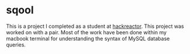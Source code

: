 # sqool
This is a project I completed as a student at [hackreactor](http://hackreactor.com). This project was worked on with a pair. Most of the work have been done within my macbook terminal for understanding the syntax of MySQL database queries.
